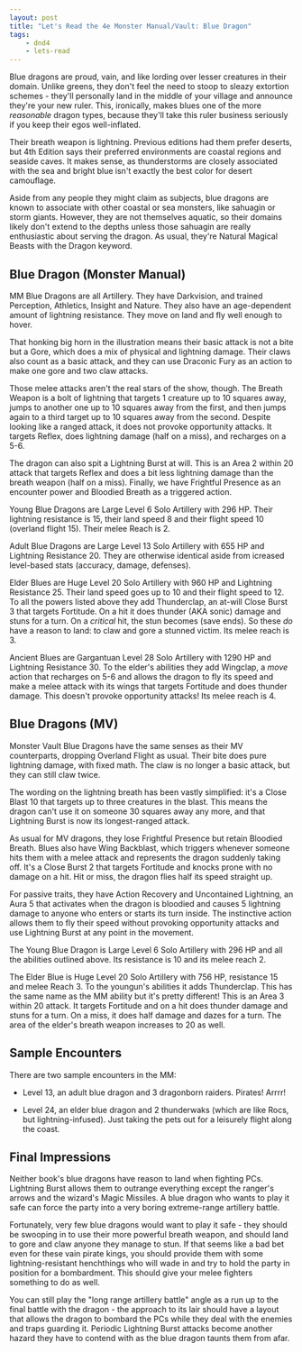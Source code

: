 ```yaml
---
layout: post
title: "Let's Read the 4e Monster Manual/Vault: Blue Dragon"
tags:
    - dnd4
    - lets-read
---
```


Blue dragons are proud, vain, and like lording over lesser creatures in their
domain. Unlike greens, they don't feel the need to stoop to sleazy extortion
schemes - they'll personally land in the middle of your village and announce
they're your new ruler. This, ironically, makes blues one of the more
_reasonable_ dragon types, because they'll take this ruler business seriously if
you keep their egos well-inflated.

Their breath weapon is lightning. Previous editions had them prefer deserts, but
4th Edition says their preferred environments are coastal regions and seaside
caves. It makes sense, as thunderstorms are closely associated with the sea and
bright blue isn't exactly the best color for desert camouflage.

Aside from any people they might claim as subjects, blue dragons are known to
associate with other coastal or sea monsters, like sahuagin or storm
giants. However, they are not themselves aquatic, so their domains likely don't
extend to the depths unless those sahuagin are really enthusiastic about serving
the dragon. As usual, they're Natural Magical Beasts with the Dragon keyword.

## Blue Dragon (Monster Manual)

MM Blue Dragons are all Artillery. They have Darkvision, and trained Perception,
Athletics, Insight and Nature.  They also have an age-dependent amount of
lightning resistance. They move on land and fly well enough to hover.

That honking big horn in the illustration means their basic attack is not a bite
but a Gore, which does a mix of physical and lightning damage. Their claws also
count as a basic attack, and they can use Draconic Fury as an action to make one
gore and two claw attacks.

Those melee attacks aren't the real stars of the show, though. The Breath Weapon
is a bolt of lightning that targets 1 creature up to 10 squares away, jumps to
another one up to 10 squares away from the first, and then jumps again to a
third target up to 10 squares away from the second. Despite looking like a
ranged attack, it does not provoke opportunity attacks. It targets Reflex, does
lightning damage (half on a miss), and recharges on a 5-6.

The dragon can also spit a Lightning Burst at will. This is an Area 2 within 20
attack that targets Reflex and does a bit less lightning damage than the breath
weapon (half on a miss). Finally, we have Frightful Presence as an encounter
power and Bloodied Breath as a triggered action.

Young Blue Dragons are Large Level 6 Solo Artillery with 296 HP. Their lightning
resistance is 15, their land speed 8 and their flight speed 10 (overland flight
15). Their melee Reach is 2.

Adult Blue Dragons are Large Level 13 Solo Artillery with 655 HP and Lightning
Resistance 20. They are otherwise identical aside from icreased level-based
stats (accuracy, damage, defenses).

Elder Blues are Huge Level 20 Solo Artillery with 960 HP and Lightning
Resistance 25. Their land speed goes up to 10 and their flight speed to 12. To
all the powers listed above they add Thunderclap, an at-will Close Burst 3 that
targets Fortitude. On a hit it does thunder (AKA sonic) damage and stuns for a
turn. On a _critical_ hit, the stun becomes (save ends). So these _do_ have a
reason to land: to claw and gore a stunned victim. Its melee reach is 3.

Ancient Blues are Gargantuan Level 28 Solo Artillery with 1290 HP and Lightning
Resistance 30. To the elder's abilities they add Wingclap, a _move_ action that
recharges on 5-6 and allows the dragon to fly its speed and make a melee attack
with its wings that targets Fortitude and does thunder damage. This doesn't
provoke opportunity attacks! Its melee reach is 4.

## Blue Dragons (MV)

Monster Vault Blue Dragons have the same senses as their MV counterparts,
dropping Overland Flight as usual. Their bite does pure lightning damage, with
fixed math. The claw is no longer a basic attack, but they can still claw
twice.

The wording on the lightning breath has been vastly simplified: it's a Close
Blast 10 that targets up to three creatures in the blast. This means the dragon
can't use it on someone 30 squares away any more, and that Lightning Burst is
now its longest-ranged attack.

As usual for MV dragons, they lose Frightful Presence but retain Bloodied
Breath. Blues also have Wing Backblast, which triggers whenever someone hits
them with a melee attack and represents the dragon suddenly taking off. It's a
Close Burst 2 that targets Fortitude and knocks prone with no damage on a
hit. Hit or miss, the dragon flies half its speed straight up.

For passive traits, they have Action Recovery and Uncontained Lightning, an Aura
5 that activates when the dragon is bloodied and causes 5 lightning damage to
anyone who enters or starts its turn inside. The instinctive action allows them
to fly their speed without provoking opportunity attacks and use Lightning Burst
at any point in the movement.

The Young Blue Dragon is Large Level 6 Solo Artillery with 296 HP and all the
abilities outlined above. Its resistance is 10 and its melee reach 2.

The Elder Blue is Huge Level 20 Solo Artillery with 756 HP, resistance 15 and
melee Reach 3. To the youngun's abilities it adds Thunderclap. This has the same
name as the MM ability but it's pretty different! This is an Area 3 within 20
attack. It targets Fortitude and on a hit does thunder damage and stuns for a
turn. On a miss, it does half damage and dazes for a turn. The area of the
elder's breath weapon increases to 20 as well.

## Sample Encounters

There are two sample encounters in the MM:

- Level 13, an adult blue dragon and 3 dragonborn raiders. Pirates! Arrrr!

- Level 24, an elder blue dragon and 2 thunderwaks (which are like Rocs, but
  lightning-infused). Just taking the pets out for a leisurely flight along the
  coast.

## Final Impressions

Neither book's blue dragons have reason to land when fighting PCs. Lightning
Burst allows them to outrange everything except the ranger's arrows and the
wizard's Magic Missiles. A blue dragon who wants to play it safe can force the
party into a very boring extreme-range artillery battle.

Fortunately, very few blue dragons would want to play it safe - they should be
swooping in to use their more powerful breath weapon, and should land to gore
and claw anyone they manage to stun. If that seems like a bad bet even for these
vain pirate kings, you should provide them with some lightning-resistant
henchthings who will wade in and try to hold the party in position for a
bombardment. This should give your melee fighters something to do as well.

You can still play the "long range artillery battle" angle as a run up to the
final battle with the dragon - the approach to its lair should have a layout
that allows the dragon to bombard the PCs while they deal with the enemies and
traps guarding it. Periodic Lightning Burst attacks become another hazard they
have to contend with as the blue dragon taunts them from afar.
